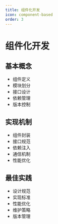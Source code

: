 ```yaml
---
title: 组件化开发
icon: component-based
order: 3
---
```


# 组件化开发

## 基本概念
- 组件定义
- 模块划分
- 接口设计
- 依赖管理
- 版本控制

## 实现机制
- 组件封装
- 接口规范
- 依赖注入
- 通信机制
- 性能优化

## 最佳实践
- 设计规范
- 实现标准
- 性能优化
- 维护策略
- 版本管理
